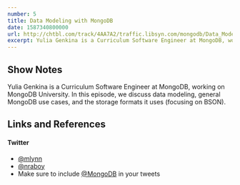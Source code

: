 ```yaml
---
number: 5
title: Data Modeling with MongoDB
date: 1587340800000
url: http://chtbl.com/track/4AA7A2/traffic.libsyn.com/mongodb/Data_Modeling_Episode_with_Yulia_Genkina_3.mp3
excerpt: Yulia Genkina is a Curriculum Software Engineer at MongoDB, working on MongoDB University. In this episode, we discuss data modeling, general MongoDB use cases, and the storage formats it uses (focusing on BSON).
---
```


## Show Notes

Yulia Genkina is a Curriculum Software Engineer at MongoDB, working on MongoDB University. In this episode, we discuss data modeling, general MongoDB use cases, and the storage formats it uses (focusing on BSON).


## Links and References
#### 

#### Twitter
 * [@mlynn](https://twitter.com/mlynn)
 * [@nraboy](https://twitter.com/nraboy)
 * Make sure to include [@MongoDB](https://twitter.com/MongoDB) in your tweets